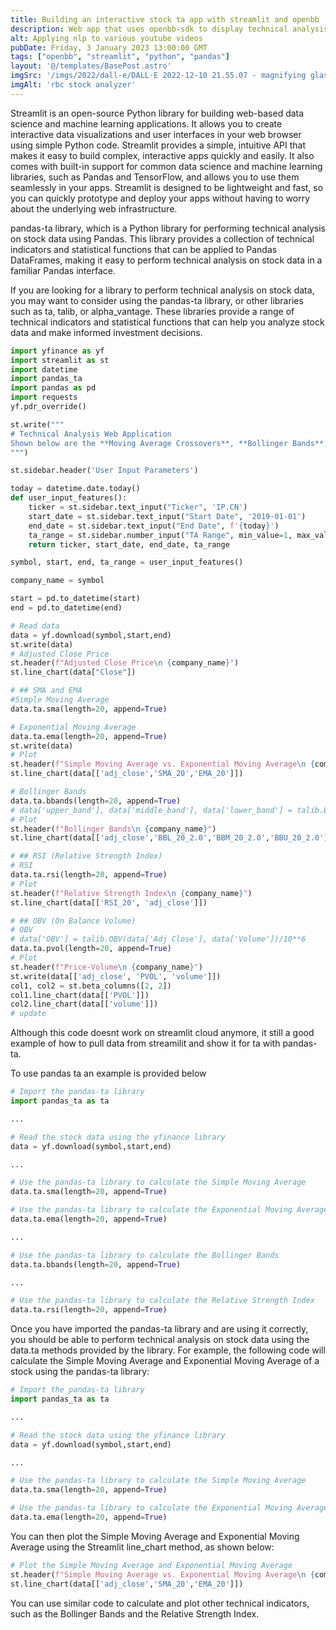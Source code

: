 ```yaml
---
title: Building an interactive stock ta app with streamlit and openbb
description: Web app that uses openbb-sdk to display technical analysis graphs for a given stock
alt: Applying nlp to various youtube videos
pubDate: Friday, 3 January 2023 13:00:00 GMT
tags: ["openbb", "streamlit", "python", "pandas"]
layout: '@/templates/BasePost.astro'
imgSrc: '/imgs/2022/dall-e/DALL·E 2022-12-10 21.55.07 - magnifying glass on stonks'
imgAlt: 'rbc stock analyzer'
---
```



Streamlit is an open-source Python library for building web-based data science and machine learning applications. It allows you to create interactive data visualizations and user interfaces in your web browser using simple Python code. Streamlit provides a simple, intuitive API that makes it easy to build complex, interactive apps quickly and easily. It also comes with built-in support for common data science and machine learning libraries, such as Pandas and TensorFlow, and allows you to use them seamlessly in your apps. Streamlit is designed to be lightweight and fast, so you can quickly prototype and deploy your apps without having to worry about the underlying web infrastructure.


pandas-ta library, which is a Python library for performing technical analysis on stock data using Pandas. This library provides a collection of technical indicators and statistical functions that can be applied to Pandas DataFrames, making it easy to perform technical analysis on stock data in a familiar Pandas interface.

If you are looking for a library to perform technical analysis on stock data, you may want to consider using the pandas-ta library, or other libraries such as ta, talib, or alpha_vantage. These libraries provide a range of technical indicators and statistical functions that can help you analyze stock data and make informed investment decisions.


```python
import yfinance as yf
import streamlit as st
import datetime
import pandas_ta
import pandas as pd
import requests
yf.pdr_override()

st.write("""
# Technical Analysis Web Application
Shown below are the **Moving Average Crossovers**, **Bollinger Bands**, **MACD's**, **Commodity Channel Indexes**, and **Relative Strength Indexes** of any stock!
""")

st.sidebar.header('User Input Parameters')

today = datetime.date.today()
def user_input_features():
    ticker = st.sidebar.text_input("Ticker", 'IP.CN')
    start_date = st.sidebar.text_input("Start Date", '2019-01-01')
    end_date = st.sidebar.text_input("End Date", f'{today}')
    ta_range = st.sidebar.number_input("TA Range", min_value=1, max_value=50)
    return ticker, start_date, end_date, ta_range

symbol, start, end, ta_range = user_input_features()

company_name = symbol

start = pd.to_datetime(start)
end = pd.to_datetime(end)

# Read data 
data = yf.download(symbol,start,end)
st.write(data)
# Adjusted Close Price
st.header(f"Adjusted Close Price\n {company_name}")
st.line_chart(data["Close"])

# ## SMA and EMA
#Simple Moving Average
data.ta.sma(length=20, append=True)

# Exponential Moving Average
data.ta.ema(length=20, append=True)
st.write(data)
# Plot
st.header(f"Simple Moving Average vs. Exponential Moving Average\n {company_name}")
st.line_chart(data[['adj_close','SMA_20','EMA_20']])

# Bollinger Bands
data.ta.bbands(length=20, append=True)
# data['upper_band'], data['middle_band'], data['lower_band'] = talib.BBANDS(data['Adj Close'], timeperiod =20)
# Plot
st.header(f"Bollinger Bands\n {company_name}")
st.line_chart(data[['adj_close','BBL_20_2.0','BBM_20_2.0','BBU_20_2.0']])

# ## RSI (Relative Strength Index)
# RSI
data.ta.rsi(length=20, append=True)
# Plot
st.header(f"Relative Strength Index\n {company_name}")
st.line_chart(data[['RSI_20', 'adj_close']])

# ## OBV (On Balance Volume)
# OBV
# data['OBV'] = talib.OBV(data['Adj Close'], data['Volume'])/10**6
data.ta.pvol(length=20, append=True)
# Plot
st.header(f"Price-Volume\n {company_name}")
st.write(data[['adj_close', 'PVOL', 'volume']])
col1, col2 = st.beta_columns([2, 2])
col1.line_chart(data[['PVOL']])
col2.line_chart(data[['volume']])
# update
```

Although this code doesnt work on streamlit cloud anymore, it still a good example of how to pull data from streamilit and show it for ta with pandas-ta.


To use pandas ta an example is provided below

```python
# Import the pandas-ta library
import pandas_ta as ta

...

# Read the stock data using the yfinance library
data = yf.download(symbol,start,end)

...

# Use the pandas-ta library to calculate the Simple Moving Average
data.ta.sma(length=20, append=True)

# Use the pandas-ta library to calculate the Exponential Moving Average
data.ta.ema(length=20, append=True)

...

# Use the pandas-ta library to calculate the Bollinger Bands
data.ta.bbands(length=20, append=True)

...

# Use the pandas-ta library to calculate the Relative Strength Index
data.ta.rsi(length=20, append=True)
```

Once you have imported the pandas-ta library and are using it correctly, you should be able to perform technical analysis on stock data using the data.ta methods provided by the library. For example, the following code will calculate the Simple Moving Average and Exponential Moving Average of a stock using the pandas-ta library:

```python
# Import the pandas-ta library
import pandas_ta as ta

...

# Read the stock data using the yfinance library
data = yf.download(symbol,start,end)

...

# Use the pandas-ta library to calculate the Simple Moving Average
data.ta.sma(length=20, append=True)

# Use the pandas-ta library to calculate the Exponential Moving Average
data.ta.ema(length=20, append=True)

```


You can then plot the Simple Moving Average and Exponential Moving Average using the Streamlit line_chart method, as shown below:

```python
# Plot the Simple Moving Average and Exponential Moving Average
st.header(f"Simple Moving Average vs. Exponential Moving Average\n {company_name}")
st.line_chart(data[['adj_close','SMA_20','EMA_20']])

```

You can use similar code to calculate and plot other technical indicators, such as the Bollinger Bands and the Relative Strength Index.
